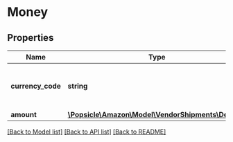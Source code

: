 # Money

## Properties
Name | Type | Description | Notes
------------ | ------------- | ------------- | -------------
**currency_code** | **string** | Three digit currency code in ISO 4217 format. | 
**amount** | [**\Popsicle\Amazon\Model\VendorShipments\Decimal**](Decimal.md) |  | 

[[Back to Model list]](../../README.md#documentation-for-models) [[Back to API list]](../../README.md#documentation-for-api-endpoints) [[Back to README]](../../README.md)

